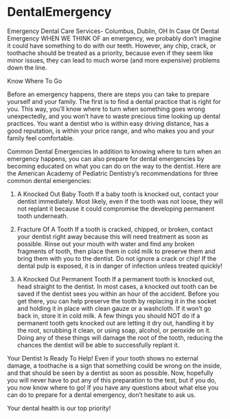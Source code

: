 # DentalEmergency
Emergency Dental Care Services- Columbus, Dublin, OH
In Case Of Dental Emergency
WHEN WE THINK OF an emergency, we probably don’t imagine it could have something to do with our teeth. However, any chip, crack, or toothache should be treated as a priority, because even if they seem like minor issues, they can lead to much worse (and more expensive) problems down the line.

Know Where To Go

Before an emergency happens, there are steps you can take to prepare yourself and your family. The first is to find a dental practice that is right for you. This way, you’ll know where to turn when something goes wrong unexpectedly, and you won’t have to waste precious time looking up dental practices. You want a dentist who is within easy driving distance, has a good reputation, is within your price range, and who makes you and your family feel comfortable.

Common Dental Emergencies
In addition to knowing where to turn when an emergency happens, you can also prepare for dental emergencies by becoming educated on what you can do on the way to the dentist. Here are the American Academy of Pediatric Dentistry’s recommendations for three common dental emergencies:
1. A Knocked Out Baby Tooth
If a baby tooth is knocked out, contact your dentist immediately. Most likely, even if the tooth was not loose, they will not replant it because it could compromise the developing permanent tooth underneath.
2. Fracture Of A Tooth
If a tooth is cracked, chipped, or broken, contact your dentist right away because this will need treatment as soon as possible. Rinse out your mouth with water and find any broken fragments of tooth, then place them in cold milk to preserve them and bring them with you to the dentist. Do not ignore a crack or chip! If the dental pulp is exposed, it is in danger of infection unless treated quickly!



 
3. A Knocked Out Permanent Tooth
If a permanent tooth is knocked out, head straight to the dentist. In most cases, a knocked out tooth can be saved if the dentist sees you within an hour of the accident. Before you get there, you can help preserve the tooth by replacing it in the socket and holding it in place with clean gauze or a washcloth. If it won’t go back in, store it in cold milk.
A few things you should NOT do if a permanent tooth gets knocked out are letting it dry out, handling it by the root, scrubbing it clean, or using soap, alcohol, or peroxide on it. Doing any of these things will damage the root of the tooth, reducing the chances the dentist will be able to successfully replant it.

Your Dentist Is Ready To Help!
Even if your tooth shows no external damage, a toothache is a sign that something could be wrong on the inside, and that should be seen by a dentist as soon as possible. Now, hopefully you will never have to put any of this preparation to the test, but if you do, you now know where to go! If you have any questions about what else you can do to prepare for a dental emergency, don’t hesitate to ask us.

Your dental health is our top priority!
